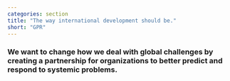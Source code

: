 ```yaml
---
categories: section
title: "The way international development should be."
short: "GPR"
---
```



<h3>We want to change how we deal with global challenges by creating a partnership for organizations to better predict and respond to systemic problems.</h3>
